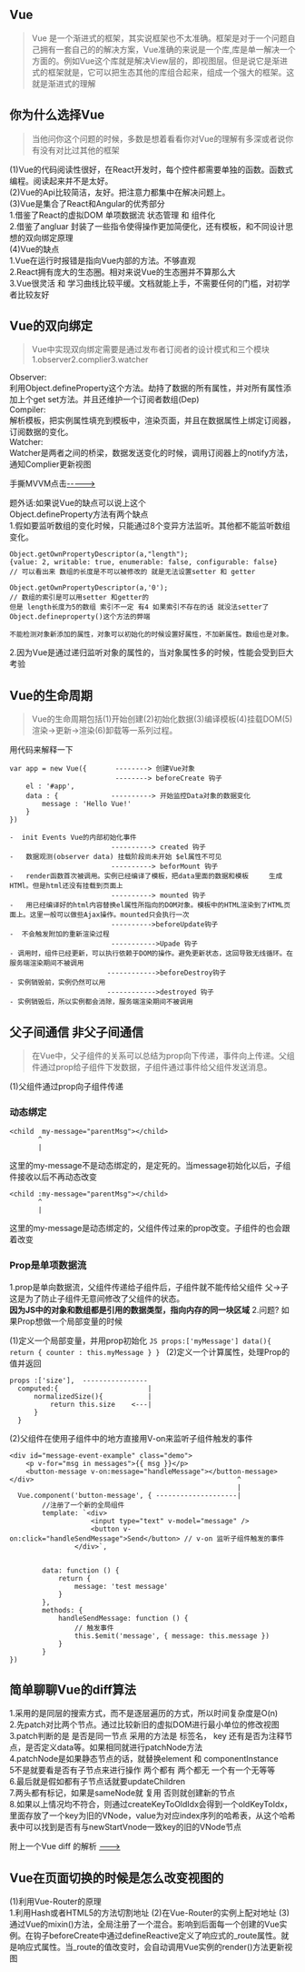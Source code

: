 ## Vue
> Vue 是一个渐进式的框架，其实说框架也不太准确。框架是对于一个问题自己拥有一套自己的的解决方案，Vue准确的来说是一个库,库是单一解决一个方面的。例如Vue这个库就是解决View层的，即视图层。但是说它是渐进式的框架就是，它可以把生态其他的库组合起来，组成一个强大的框架。这就是渐进式的理解

## 你为什么选择Vue
> 当他问你这个问题的时候，多数是想着看看你对Vue的理解有多深或者说你有没有对比过其他的框架 

(1)Vue的代码阅读性很好，在React开发时，每个控件都需要单独的函数。函数式编程。阅读起来并不是太好。  
(2)Vue的Api比较简洁，友好。把注意力都集中在解决问题上。  
(3)Vue是集合了React和Angular的优秀部分  
    1.借鉴了React的虚拟DOM 单项数据流 状态管理 和 组件化  
    2.借鉴了angluar 封装了一些指令使得操作更加简便化，还有模板，和不同设计思想的双向绑定原理  
(4)Vue的缺点   
    1.Vue在运行时报错是指向Vue内部的方法。不够直观  
    2.React拥有庞大的生态圈。相对来说Vue的生态圈并不算那么大  
    3.Vue很灵活 和 学习曲线比较平缓。文档就能上手，不需要任何的门槛，对初学者比较友好


## Vue的双向绑定
> Vue中实现双向绑定需要是通过发布者订阅者的设计模式和三个模块1.observer2.complier3.watcher  

Observer:  
利用Object.defineProperty这个方法。劫持了数据的所有属性，并对所有属性添加上个get set方法。并且还维护一个订阅者数组(Dep)  
Compiler:  
解析模板，把实例属性填充到模板中，渲染页面，并且在数据属性上绑定订阅器，订阅数据的变化。  
Watcher:  
Watcher是两者之间的桥梁，数据发送变化的时候，调用订阅器上的notify方法，通知Complier更新视图  

手撕MVVM点击[----->](https://github.com/Primroses/offer-reaper/tree/master/Frame/Vue/手撕MVVM/Vue.js)

题外话:如果说Vue的缺点可以说上这个  
Object.defineProperty方法有两个缺点  
1.假如要监听数组的变化时候，只能通过8个变异方法监听。其他都不能监听数组变化。  

```JS
Object.getOwnPropertyDescriptor(a,"length");
{value: 2, writable: true, enumerable: false, configurable: false}
// 可以看出来 数组的长度是不可以被修改的 就是无法设置setter 和 getter

Object.getOwnPropertyDescriptor(a,'0');
// 数组的索引是可以用setter 和getter的
但是 length长度为5的数组 索引不一定 有4 如果索引不存在的话 就没法setter了
Object.defineproperty()这个方法的弊端

不能检测对象新添加的属性，对象可以初始化的时候设置好属性，不加新属性。数组也是对象。
```

2.因为Vue是通过递归监听对象的属性的，当对象属性多的时候，性能会受到巨大考验

## Vue的生命周期  
> Vue的生命周期包括(1)开始创建(2)初始化数据(3)编译模板(4)挂载DOM(5)渲染->更新->渲染(6)卸载等一系列过程。

用代码来解释一下
```JS
var app = new Vue({       --------> 创建Vue对象
                          --------> beforeCreate 钩子
    el : '#app',
    data : {             ----------> 开始监控Data对象的数据变化
        message : 'Hello Vue!'
    }
})

-  init Events Vue的内部初始化事件
                         ----------> created 钩子
-   数据观测(observer data) 挂载阶段尚未开始 $el属性不可见
                         ----------> beforMount 钩子
-   render函数首次被调用。实例已经编译了模板，把data里面的数据和模板     生成HTMl。但是html还没有挂载到页面上
                         ----------> mounted 钩子
-   用已经编译好的html内容替换el属性所指向的DOM对象。模板中的HTML渲染到了HTML页面上。这里一般可以做些Ajax操作。mounted只会执行一次
                         ---------->beforeUpdate钩子
-  不会触发附加的重新渲染过程
                         ----------->Upade 钩子
- 调用时，组件已经更新，可以执行依赖于DOM的操作。避免更新状态，这回导致无线循环。在服务端渲染期间不被调用
                        ------------>beforeDestroy钩子
- 实例销毁前，实例仍然可以用
                        ------------>destroyed 钩子
- 实例销毁后，所以实例都会消除，服务端渲染期间不被调用
```

## 父子间通信 非父子间通信
> 在Vue中，父子组件的关系可以总结为prop向下传递，事件向上传递。父组件通过prop给子组件下发数据，子组件通过事件给父组件发送消息。

(1)父组件通过prop向子组件传递
### 动态绑定

```JS  
<child  my-message="parentMsg"></child>
       ^
       |
```
这里的my-message不是动态绑定的，是定死的。当message初始化以后，子组件接收以后不再动态改变

```JS
<child :my-message="parentMsg"></child>
       ^
       |
```
这里的my-message是动态绑定的，父组件传过来的prop改变。子组件的也会跟着改变


### Prop是单项数据流
1.prop是单向数据流，父组件传递给子组件后，子组件就不能传给父组件 父->子这是为了防止子组件无意间修改了父组件的状态。  
**因为JS中的对象和数组都是引用的数据类型，指向内存的同一块区域**
2.问题? 如果Prop想做一个局部变量的时候  

  (1)定义一个局部变量，并用prop初始化
    ```JS
    props:['myMessage']
        data(){
            return {
                counter : this.myMessage
            }
        }
    ```
  (2)定义一个计算属性，处理Prop的值并返回
  ```
  props :['size'],  ---------------- 
    computed:{                      |
        normalizedSize(){           |    
            return this.size    <---|
        }
    }
  ```

(2)父组件在使用子组件中的地方直接用V-on来监听子组件触发的事件
```JS
<div id="message-event-example" class="demo">
    <p v-for="msg in messages">{{ msg }}</p>
    <button-message v-on:message="handleMessage"></button-message>
</div>                                                  ^
                                                        |    
  Vue.component('button-message', { --------------------|
        //注册了一个新的全局组件
        template: `<div>
                    <input type="text" v-model="message" />
                    <button v-on:click="handleSendMessage">Send</button> // v-on 监听子组件触发的事件
                </div>`,                                                    
                
                
        data: function () {
            return {
                message: 'test message'
            }
        },
        methods: {
            handleSendMessage: function () {
                // 触发事件
                this.$emit('message', { message: this.message })
            }
        }
})
```

## 简单聊聊Vue的diff算法
1.采用的是同层的搜索方式，而不是逐层遍历的方式，所以时间复杂度是O(n)  
2.先patch对比两个节点。通过比较新旧的虚拟DOM进行最小单位的修改视图  
3.patch判断的是 是否是同一节点 采用的方法是 标签名， key 还有是否为注释节点，是否定义data等。如果相同就进行patchNode方法  
4.patchNode是如果静态节点的话，就替换element 和 componentInstance  
5不是就要看是否有子节点来进行操作 两个都有 两个都无 一个有一个无等等  
6.最后就是假如都有子节点话就要updateChildren  
7.两头都有标记，如果是sameNode就 复用 否则就创建新的节点  
8.如果以上情况均不符合，则通过createKeyToOldIdx会得到一个oldKeyToIdx，里面存放了一个key为旧的VNode，value为对应index序列的哈希表，从这个哈希表中可以找到是否有与newStartVnode一致key的旧的VNode节点

附上一个Vue diff 的解析 [--->](https://github.com/Primroses/offer-reaper/tree/master/Frame/Vue/vue的diff)

## Vue在页面切换的时候是怎么改变视图的
(1)利用Vue-Router的原理  
    1.利用Hash或者HTML5的方法切割地址
(2)在Vue-Router的实例上配对地址
(3)通过Vue的mixin()方法，全局注册了一个混合。影响到后面每一个创建的Vue实例。在钩子beforeCreate中通过defineReactive定义了响应式的_route属性。就是响应式属性。当_route的值改变时，会自动调用Vue实例的render()方法更新视图

